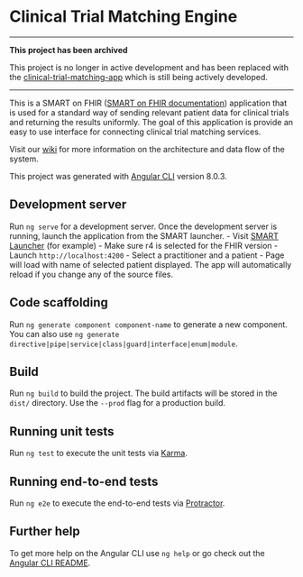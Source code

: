 # Clinical Trial Matching Engine

---

**This project has been archived**

This project is no longer in active development and has been replaced with the
[clinical-trial-matching-app](https://github.com/mcode/clinical-trial-matching-app)
which is still being actively developed.

---

This is a SMART on FHIR ([SMART on FHIR documentation](https://docs.smarthealthit.org/)) application that is used for a standard way of sending relevant patient data for clinical trials and returning the results uniformly. The goal of this application is provide an easy to use interface for connecting clinical trial matching services.

Visit our [wiki](https://github.com/mcode/clinical-trial-matching-engine/wiki) for more information on the architecture and data flow of the system.

This project was generated with [Angular CLI](https://github.com/angular/angular-cli) version 8.0.3.

## Development server

Run `ng serve` for a development server.
Once the development server is running, launch the application from the SMART launcher.
    - Visit [SMART Launcher](http://launch.smarthealthit.org) (for example)
    - Make sure r4 is selected for the FHIR version
    - Launch `http://localhost:4200`
    - Select a practitioner and a patient
    - Page will load with name of selected patient displayed. The app will automatically reload if you change any of the source files.

## Code scaffolding

Run `ng generate component component-name` to generate a new component. You can also use `ng generate directive|pipe|service|class|guard|interface|enum|module`.

## Build

Run `ng build` to build the project. The build artifacts will be stored in the `dist/` directory. Use the `--prod` flag for a production build.

## Running unit tests

Run `ng test` to execute the unit tests via [Karma](https://karma-runner.github.io).

## Running end-to-end tests

Run `ng e2e` to execute the end-to-end tests via [Protractor](http://www.protractortest.org/).

## Further help

To get more help on the Angular CLI use `ng help` or go check out the [Angular CLI README](https://github.com/angular/angular-cli/blob/master/README.md).

